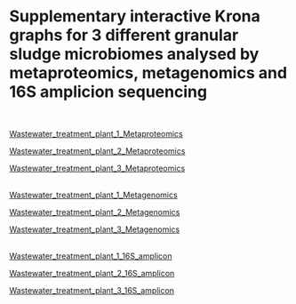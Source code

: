 <HTML>
  <H1>Supplementary interactive Krona graphs for 3 different granular sludge microbiomes analysed by metaproteomics, metagenomics and 16S amplicion sequencing </H1><br />
  <p><a href="SI_TABLE_X_plant_1_MP_Krona.html">Wastewater_treatment_plant_1_Metaproteomics</a>
  <p><a href="SI_TABLE_X_plant_2_MP_Krona.html">Wastewater_treatment_plant_2_Metaproteomics</a>
  <p><a href="SI_TABLE_X_plant_3_MP_Krona.html">Wastewater_treatment_plant_3_Metaproteomics</a><br />
  <br />
  <p><a href="SI_TABLE_X_plant_1_MG_Krona.html">Wastewater_treatment_plant_1_Metagenomics</a>
  <p><a href="SI_TABLE_X_plant_2_MG_Krona.html">Wastewater_treatment_plant_2_Metagenomics</a>
  <p><a href="SI_TABLE_X_plant_3_MG_Krona.html">Wastewater_treatment_plant_3_Metagenomics</a><br />
  <br />  
  <p><a href="SI_TABLE_X_plant_1_16S_Krona.html">Wastewater_treatment_plant_1_16S_amplicon</a>
  <p><a href="SI_TABLE_X_plant_2_16S_Krona.html">Wastewater_treatment_plant_2_16S_amplicon</a>
  <p><a href="SI_TABLE_X_plant_2_16S_Krona.html">Wastewater_treatment_plant_3_16S_amplicon</a>
